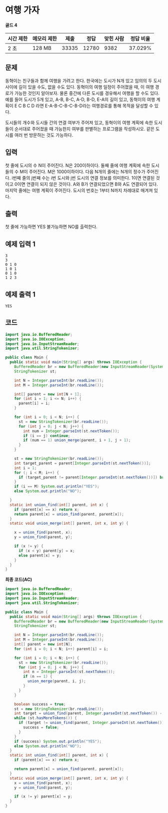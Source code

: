 # 여행 가자 

**골드 4**

|시간 제한	|메모리 제한|	제출|	정답	|맞힌 사람	|정답 비율|
|---|---|---|---|---|---|
|2 초	|128 MB	|33335	|12780|	9382	|37.029%|

## 문제

동혁이는 친구들과 함께 여행을 가려고 한다. 한국에는 도시가 N개 있고 임의의 두 도시 사이에 길이 있을 수도, 없을 수도 있다. 동혁이의 여행 일정이 주어졌을 때, 이 여행 경로가 가능한 것인지 알아보자. 물론 중간에 다른 도시를 경유해서 여행을 할 수도 있다. 예를 들어 도시가 5개 있고, A-B, B-C, A-D, B-D, E-A의 길이 있고, 동혁이의 여행 계획이 E C B C D 라면 E-A-B-C-B-C-B-D라는 여행경로를 통해 목적을 달성할 수 있다.

도시들의 개수와 도시들 간의 연결 여부가 주어져 있고, 동혁이의 여행 계획에 속한 도시들이 순서대로 주어졌을 때 가능한지 여부를 판별하는 프로그램을 작성하시오. 같은 도시를 여러 번 방문하는 것도 가능하다.

## 입력 

첫 줄에 도시의 수 N이 주어진다. N은 200이하이다. 둘째 줄에 여행 계획에 속한 도시들의 수 M이 주어진다. M은 1000이하이다. 다음 N개의 줄에는 N개의 정수가 주어진다. i번째 줄의 j번째 수는 i번 도시와 j번 도시의 연결 정보를 의미한다. 1이면 연결된 것이고 0이면 연결이 되지 않은 것이다. A와 B가 연결되었으면 B와 A도 연결되어 있다. 마지막 줄에는 여행 계획이 주어진다. 도시의 번호는 1부터 N까지 차례대로 매겨져 있다.

## 출력 

첫 줄에 가능하면 YES 불가능하면 NO를 출력한다.

## 예제 입력 1

```
3
3
0 1 0
1 0 1
0 1 0
1 2 3
```

## 예제 출력 1

```
YES
```

## 코드 

```java
import java.io.BufferedReader;
import java.io.IOException;
import java.io.InputStreamReader;
import java.util.StringTokenizer;

public class Main {
  public static void main(String[] args) throws IOException {
    BufferedReader br = new BufferedReader(new InputStreamReader(System.in));
    StringTokenizer st;

    int N = Integer.parseInt(br.readLine());
    int M = Integer.parseInt(br.readLine());

    int[] parent = new int[N + 1];
    for (int i = 1; i <= N; i++) {
      parent[i] = i;
    }

    for (int i = 0; i < N; i++) {
      st = new StringTokenizer(br.readLine());
      for (int j = 0; j < N; j++) {
        int num = Integer.parseInt(st.nextToken());
        if (i == j) continue;
        if (num == 1) union_merge(parent, i + 1, j + 1);
      }
    }

    st = new StringTokenizer(br.readLine());
    int target_parent = parent[Integer.parseInt(st.nextToken())];
    int i = 1;
    for (; i < M; i++) {
      if (target_parent != parent[Integer.parseInt(st.nextToken())]) break;
    }
    if (i == M) System.out.println("YES");
    else System.out.println("NO");

  }
  static int union_find(int[] parent, int x) {
    if (parent[x] == x) return x;
    return parent[x] = union_find(parent, parent[x]);
  }
  static void union_merge(int[] parent, int x, int y) {

    x = union_find(parent, x);
    y = union_find(parent, y);

    if (x != y) {
      if (x < y) parent[y] = x;
      else parent[x] = y;
    }
  }
}
```

**최종 코드(AC)**

```java
import java.io.BufferedReader;
import java.io.IOException;
import java.io.InputStreamReader;
import java.util.StringTokenizer;

public class Main {
  public static void main(String[] args) throws IOException {
    BufferedReader br = new BufferedReader(new InputStreamReader(System.in));
    StringTokenizer st;

    int N = Integer.parseInt(br.readLine());
    int M = Integer.parseInt(br.readLine());
    int[] parent = new int[N];
    for (int i = 0; i < N; i++) parent[i] = i;

    for (int i = 0; i < N; i++) {
      st = new StringTokenizer(br.readLine());
      for (int j = 0; j < N; j++) {
        int n = Integer.parseInt(st.nextToken());
        if (n == 1) {
          union_merge(parent, i, j);
        }
      }
    }

    boolean success = true;
    st = new StringTokenizer(br.readLine());
    int target = union_find(parent, Integer.parseInt(st.nextToken()) - 1);
    while (st.hasMoreTokens()) {
      if (target != union_find(parent, Integer.parseInt(st.nextToken()) - 1)) {
        success = false;
      }
    }
    if (success) System.out.println("YES");
    else System.out.println("NO");
  }
  static int union_find(int[] parent, int x) {
    if (parent[x] == x) return x;

    return parent[x] = union_find(parent, parent[x]);
  }
  static void union_merge(int[] parent, int x, int y) {
    x = union_find(parent, x);
    y = union_find(parent, y);

    if (x != y) parent[x] = y;
  }
}
```